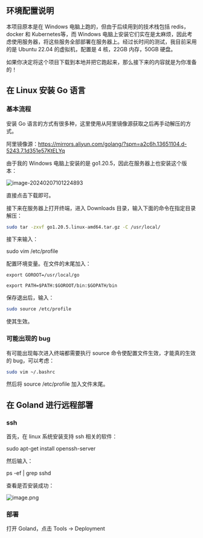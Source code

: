 ## 环境配置说明

本项目原本是在 Windows 电脑上跑的，但由于后续用到的技术栈包括 redis，docker 和 Kubernetes等，而 Windows 电脑上安装它们实在是太麻烦，因此考虑使用服务器，将这些服务全部部署在服务器上。经过长时间的测试，我目前采用的是 Ubuntu 22.04 的虚拟机，配置是 4 核，22GB 内存，50GB 硬盘。

如果你决定将这个项目下载到本地并把它跑起来，那么接下来的内容就是为你准备的！

## 在 Linux 安装 Go 语言

### 基本流程

安装 Go 语言的方式有很多种，这里使用从阿里镜像源获取之后再手动解压的方式。

阿里镜像源：https://mirrors.aliyun.com/golang/?spm=a2c6h.13651104.d-5243.7.1d351e57KtELYq

由于我的 Windows 电脑上安装的是 go1.20.5，因此在服务器上也安装这个版本：

![image-20240207101224893](F:\webookImages\image-20240207101224893.png)

直接点击下载即可。

接下来在服务器上打开终端，进入 Downloads 目录，输入下面的命令在指定目录解压：

```bash
sudo tar -zxvf go1.20.5.linux-amd64.tar.gz -C /usr/local/
```

接下来输入：

sudo vim /etc/profile

配置环境变量。在文件的末尾加入：

```
export GOROOT=/usr/local/go

export PATH=$PATH:$GOROOT/bin:$GOPATH/bin
```

保存退出后，输入：

```bash
sudo source /etc/profile
```

使其生效。

### 可能出现的 bug

有可能出现每次进入终端都需要执行 source 命令使配置文件生效，才能真的生效的 bug，可以考虑：

```bash
sudo vim ~/.bashrc
```

然后将 source /etc/profile 加入文件末尾。

## 在 Goland 进行远程部署

### ssh

首先，在 linux 系统安装支持 ssh 相关的软件：

sudo apt-get install openssh-server

然后输入：

ps -ef | grep sshd

查看是否安装成功：

![image.png](F:\webookImages\sshsupport.png)

### 部署

打开 Goland，点击 Tools -> Deployment









